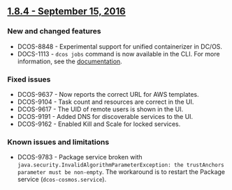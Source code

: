 ## [1.8.4 - September 15, 2016](/releases/1.8.4)

### New and changed features

- DCOS-8848 - Experimental support for unified containerizer in DC/OS.
- DOCS-1113 - `dcos jobs` command is now available in the CLI. For more information, see the [documentation](/docs/1.8/usage/cli/command-reference/).

### Fixed issues

- DCOS-9637 - Now reports the correct URL for AWS templates.
- DCOS-9104 - Task count and resources are correct in the UI.
- DCOS-9617 - The UID of remote users is shown in the UI.
- DCOS-9191 - Added DNS for discoverable services to the UI.
- DCOS-9162 - Enabled Kill and Scale for locked services.

### Known issues and limitations
- DCOS-9783 - Package service broken with `java.security.InvalidAlgorithmParameterException: the trustAnchors parameter must be non-empty`. The workaround is to restart the Package service (`dcos-cosmos.service`).
